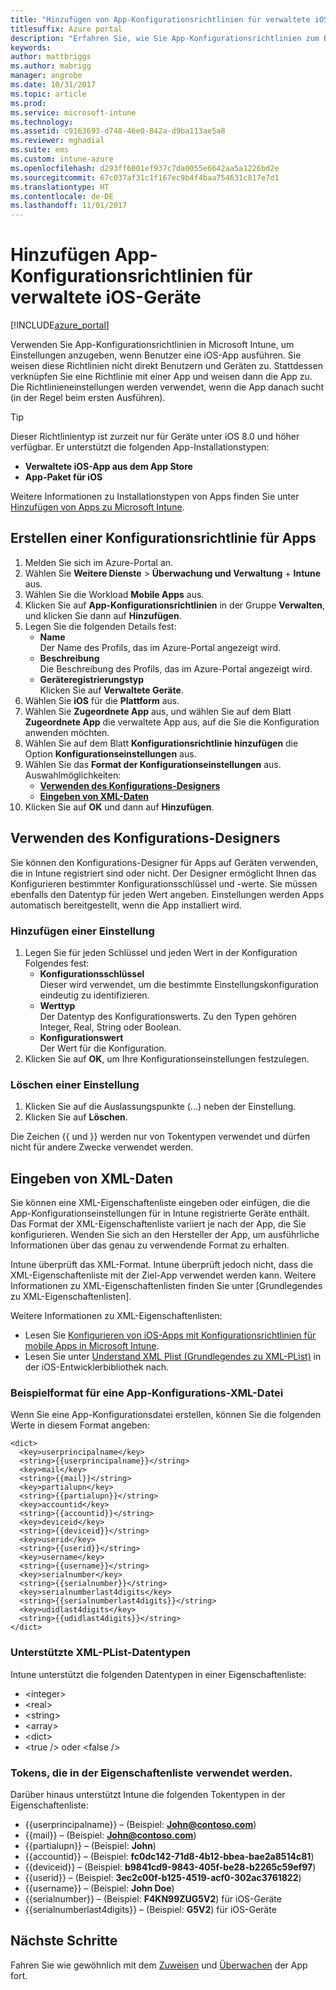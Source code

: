 ```yaml
---
title: "Hinzufügen von App-Konfigurationsrichtlinien für verwaltete iOS-Geräte | Microsoft-Dokumentation"
titlesuffix: Azure portal
description: "Erfahren Sie, wie Sie App-Konfigurationsrichtlinien zum Bereitstellen von Konfigurationsdaten für eine iOS-App beim Ausführen verwenden."
keywords: 
author: mattbriggs
ms.author: mabrigg
manager: angrobe
ms.date: 10/31/2017
ms.topic: article
ms.prod: 
ms.service: microsoft-intune
ms.technology: 
ms.assetid: c9163693-d748-46e0-842a-d9ba113ae5a8
ms.reviewer: mghadial
ms.suite: ems
ms.custom: intune-azure
ms.openlocfilehash: d293ff6001ef937c7da0055e6642aa5a1226bd2e
ms.sourcegitcommit: 67c037af31c1f167ec9b4f4baa754631c817e7d1
ms.translationtype: HT
ms.contentlocale: de-DE
ms.lasthandoff: 11/01/2017
---
```

# <a name="add-app-configuration-policies-for-managed-ios-devices"></a>Hinzufügen App-Konfigurationsrichtlinien für verwaltete iOS-Geräte

[!INCLUDE[azure_portal](./includes/azure_portal.md)]

Verwenden Sie App-Konfigurationsrichtlinien in Microsoft Intune, um Einstellungen anzugeben, wenn Benutzer eine iOS-App ausführen. Sie weisen diese Richtlinien nicht direkt Benutzern und Geräten zu. Stattdessen verknüpfen Sie eine Richtlinie mit einer App und weisen dann die App zu. Die Richtlinieneinstellungen werden verwendet, wenn die App danach sucht (in der Regel beim ersten Ausführen).

> [!TIP]
> Dieser Richtlinientyp ist zurzeit nur für Geräte unter iOS 8.0 und höher verfügbar. Er unterstützt die folgenden App-Installationstypen:
>
> -   **Verwaltete iOS-App aus dem App Store**
> -   **App-Paket für iOS**
>
> Weitere Informationen zu Installationstypen von Apps finden Sie unter [Hinzufügen von Apps zu Microsoft Intune](apps-add.md).

## <a name="create-an-app-configuration-policy"></a>Erstellen einer Konfigurationsrichtlinie für Apps

1. Melden Sie sich im Azure-Portal an.
2. Wählen Sie **Weitere Dienste** > **Überwachung und Verwaltung** + **Intune** aus.
3. Wählen Sie die Workload **Mobile Apps** aus.
4. Klicken Sie auf **App-Konfigurationsrichtlinien** in der Gruppe **Verwalten**, und klicken Sie dann auf **Hinzufügen**.
5. Legen Sie die folgenden Details fest:
    - **Name**  
      Der Name des Profils, das im Azure-Portal angezeigt wird.
    - **Beschreibung**  
      Die Beschreibung des Profils, das im Azure-Portal angezeigt wird.
    - **Geräteregistrierungstyp**  
      Klicken Sie auf **Verwaltete Geräte**.
6. Wählen Sie **iOS** für die **Plattform** aus.
7.  Wählen Sie **Zugeordnete App** aus, und wählen Sie auf dem Blatt **Zugeordnete App** die verwaltete App aus, auf die Sie die Konfiguration anwenden möchten.
8.  Wählen Sie auf dem Blatt **Konfigurationsrichtlinie hinzufügen** die Option **Konfigurationseinstellungen** aus.
9. Wählen Sie das **Format der Konfigurationseinstellungen** aus. Auswahlmöglichkeiten:
    - **[Verwenden des Konfigurations-Designers](#Use-the-configuration-designer)**
    - **[Eingeben von XML-Daten](#enter-xml-data)**
10. Klicken Sie auf **OK** und dann auf **Hinzufügen**.

## <a name="use-configuration-designer"></a>Verwenden des Konfigurations-Designers

Sie können den Konfigurations-Designer für Apps auf Geräten verwenden, die in Intune registriert sind oder nicht. Der Designer ermöglicht Ihnen das Konfigurieren bestimmter Konfigurationsschlüssel und -werte. Sie müssen ebenfalls den Datentyp für jeden Wert angeben. Einstellungen werden Apps automatisch bereitgestellt, wenn die App installiert wird.

### <a name="add-a-setting"></a>Hinzufügen einer Einstellung

1. Legen Sie für jeden Schlüssel und jeden Wert in der Konfiguration Folgendes fest: <ul><li>**Konfigurationsschlüssel**<br>Dieser wird verwendet, um die bestimmte Einstellungskonfiguration eindeutig zu identifizieren.</li><li>**Werttyp**<br>Der Datentyp des Konfigurationswerts. Zu den Typen gehören Integer, Real, String oder Boolean.</li><li>**Konfigurationswert**<br>Der Wert für die Konfiguration.</li></ul>
2. Klicken Sie auf **OK**, um Ihre Konfigurationseinstellungen festzulegen.

### <a name="delete-a-setting"></a>Löschen einer Einstellung

1. Klicken Sie auf die Auslassungspunkte (...) neben der Einstellung.
2. Klicken Sie auf **Löschen**.

Die Zeichen \{\{ und \}\} werden nur von Tokentypen verwendet und dürfen nicht für andere Zwecke verwendet werden.

## <a name="enter-xml-data"></a>Eingeben von XML-Daten

Sie können eine XML-Eigenschaftenliste eingeben oder einfügen, die die App-Konfigurationseinstellungen für in Intune registrierte Geräte enthält. Das Format der XML-Eigenschaftenliste variiert je nach der App, die Sie konfigurieren. Wenden Sie sich an den Hersteller der App, um ausführliche Informationen über das genau zu verwendende Format zu erhalten.

Intune überprüft das XML-Format. Intune überprüft jedoch nicht, dass die XML-Eigenschaftenliste mit der Ziel-App verwendet werden kann.
Weitere Informationen zu XML-Eigenschaftenlisten finden Sie unter [Grundlegendes zu XML-Eigenschaftenlisten].

Weitere Informationen zu XML-Eigenschaftenlisten:

  -  Lesen Sie [Konfigurieren von iOS-Apps mit Konfigurationsrichtlinien für mobile Apps in Microsoft Intune](/intune-classic/deploy-use/configure-ios-apps-with-mobile-app-configuration-policies-in-microsoft-intune).
  -  Lesen Sie unter [Understand XML Plist (Grundlegendes zu XML-PList)](https://developer.apple.com/library/ios/documentation/Cocoa/Conceptual/PropertyLists/UnderstandXMLPlist/UnderstandXMLPlist.html) in der iOS-Entwicklerbibliothek nach.

### <a name="example-format-for-an-app-configuration-xml-file"></a>Beispielformat für eine App-Konfigurations-XML-Datei

Wenn Sie eine App-Konfigurationsdatei erstellen, können Sie die folgenden Werte in diesem Format angeben:

```
<dict>
  <key>userprincipalname</key>
  <string>{{userprincipalname}}</string>
  <key>mail</key>
  <string>{{mail}}</string>
  <key>partialupn</key>
  <string>{{partialupn}}</string>
  <key>accountid</key>
  <string>{{accountid}}</string>
  <key>deviceid</key>
  <string>{{deviceid}}</string>
  <key>userid</key>
  <string>{{userid}}</string>
  <key>username</key>
  <string>{{username}}</string>
  <key>serialnumber</key>
  <string>{{serialnumber}}</string>
  <key>serialnumberlast4digits</key>
  <string>{{serialnumberlast4digits}}</string>
  <key>udidlast4digits</key>
  <string>{{udidlast4digits}}</string>
</dict>
```
### <a name="supported-xml-plist-data-types"></a>Unterstützte XML-PList-Datentypen

Intune unterstützt die folgenden Datentypen in einer Eigenschaftenliste:

- &lt;integer&gt;
- &lt;real&gt;
- &lt;string&gt;
- &lt;array&gt;
- &lt;dict&gt;
- &lt;true /&gt; oder &lt;false /&gt;

### <a name="tokens-used-in-the-property-list"></a>Tokens, die in der Eigenschaftenliste verwendet werden.

Darüber hinaus unterstützt Intune die folgenden Tokentypen in der Eigenschaftenliste:
- \{\{userprincipalname\}\} – (Beispiel: **John@contoso.com**)
- \{\{mail\}\} – (Beispiel: **John@contoso.com**)
- \{\{partialupn\}\} – (Beispiel: **John**)
- \{\{accountid\}\} – (Beispiel: **fc0dc142-71d8-4b12-bbea-bae2a8514c81**)
- \{\{deviceid\}\} – (Beispiel: **b9841cd9-9843-405f-be28-b2265c59ef97**)
- \{\{userid\}\} – (Beispiel: **3ec2c00f-b125-4519-acf0-302ac3761822**)
- \{\{username\}\} – (Beispiel: **John Doe**)
- \{\{serialnumber\}\} – (Beispiel: **F4KN99ZUG5V2**) für iOS-Geräte
- \{\{serialnumberlast4digits\}\} – (Beispiel: **G5V2**) für iOS-Geräte

## <a name="next-steps"></a>Nächste Schritte

Fahren Sie wie gewöhnlich mit dem [Zuweisen](apps-deploy.md) und [Überwachen](apps-monitor.md) der App fort.